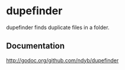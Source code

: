 dupefinder
==========

dupefinder finds duplicate files in a folder.

## Documentation

http://godoc.org/github.com/ndyb/dupefinder
